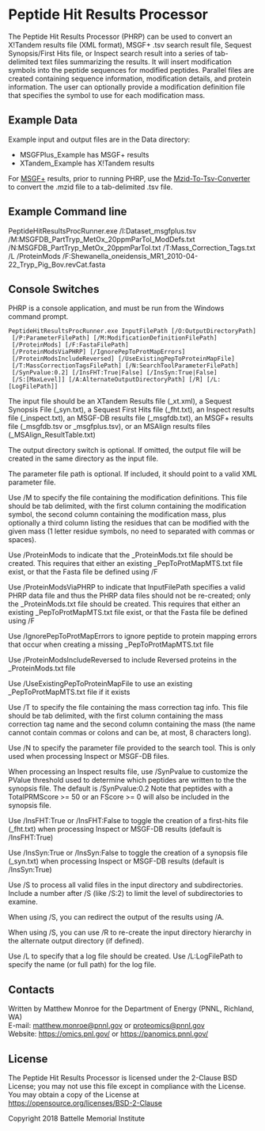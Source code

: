 # Peptide Hit Results Processor

The Peptide Hit Results Processor (PHRP) can be used to convert an X!Tandem results 
file (XML format), MSGF+ .tsv search result file, Sequest Synopsis/First Hits file, 
or Inspect search result into a series of tab-delimited text files 
summarizing the results. It will insert modification symbols into the 
peptide sequences for modified peptides.  Parallel files are created containing 
sequence information, modification details, and protein information.  The 
user can optionally provide a modification definition file that specifies 
the symbol to use for each modification mass.

## Example Data

Example input and output files are in the Data directory:
* MSGFPlus_Example has MSGF+ results
* XTandem_Example has X!Tandem results

For [MSGF+](https://github.com/sangtaekim/msgfplus) results, prior to running PHRP, use the 
[Mzid-To-Tsv-Converter](https://github.com/PNNL-Comp-Mass-Spec/Mzid-To-Tsv-Converter)
to convert the .mzid file to a tab-delimited .tsv file.

## Example Command line 

PeptideHitResultsProcRunner.exe /I:Dataset_msgfplus.tsv /M:MSGFDB_PartTryp_MetOx_20ppmParTol_ModDefs.txt /N:MSGFDB_PartTryp_MetOx_20ppmParTol.txt /T:Mass_Correction_Tags.txt /L /ProteinMods /F:Shewanella_oneidensis_MR1_2010-04-22_Tryp_Pig_Bov.revCat.fasta

## Console Switches

PHRP is a console application, and must be run from the Windows command prompt.

```
PeptideHitResultsProcRunner.exe InputFilePath [/O:OutputDirectoryPath]
 [/P:ParameterFilePath] [/M:ModificationDefinitionFilePath]
 [/ProteinMods] [/F:FastaFilePath] 
 [/ProteinModsViaPHRP] [/IgnorePepToProtMapErrors]
 [/ProteinModsIncludeReversed] [/UseExistingPepToProteinMapFile]
 [/T:MassCorrectionTagsFilePath] [/N:SearchToolParameterFilePath] 
 [/SynPvalue:0.2] [/InsFHT:True|False] [/InsSyn:True|False]
 [/S:[MaxLevel]] [/A:AlternateOutputDirectoryPath] [/R] [/L:[LogFilePath]]
```

The input file should be an XTandem Results file (_xt.xml), a Sequest Synopsis File 
(_syn.txt), a Sequest First Hits file (_fht.txt), an Inspect results file (_inspect.txt), an 
MSGF-DB results file (_msgfdb.txt), an MSGF+ results file (_msgfdb.tsv or _msgfplus.tsv), or 
an MSAlign results files (_MSAlign_ResultTable.txt)

The output directory switch is optional.  If omitted, the output file will be created in the same 
directory as the input file.

The parameter file path is optional.  If included, it should point to a valid XML parameter 
file.

Use /M to specify the file containing the modification definitions.  This file should be tab 
delimited, with the first column containing the modification symbol, the second column 
containing the modification mass, plus optionally a third column listing the residues that can 
be modified with the given mass (1 letter residue symbols, no need to separated with commas or 
spaces).

Use /ProteinMods to indicate that the _ProteinMods.txt file should be created.  This requires 
that either an existing _PepToProtMapMTS.txt file exist, or that the Fasta file be defined 
using /F

Use /ProteinModsViaPHRP to indicate that InputFilePath specifies a valid PHRP data file and 
thus the PHRP data files should not be re-created; only the _ProteinMods.txt file should be 
created.  This requires that either an existing _PepToProtMapMTS.txt file exist, or that the 
Fasta file be defined using /F

Use /IgnorePepToProtMapErrors to ignore peptide to protein mapping errors that occur when 
creating a missing _PepToProtMapMTS.txt file

Use /ProteinModsIncludeReversed to include Reversed proteins in the _ProteinMods.txt file

Use /UseExistingPepToProteinMapFile to use an existing _PepToProtMapMTS.txt file if it exists

Use /T to specify the file containing the mass correction tag info.  This file should be tab 
delimited, with the first column containing the mass correction tag name and the second column 
containing the mass (the name cannot contain commas or colons and can be, at most, 8 
characters long).

Use /N to specify the parameter file provided to the search tool.  This is only used when 
processing Inspect or MSGF-DB files.

When processing an Inspect results file, use /SynPvalue to customize the PValue threshold used 
to determine which peptides are written to the the synopsis file.  The default is 
/SynPvalue:0.2  Note that peptides with a TotalPRMScore >= 50 or an FScore >= 0 will also be 
included in the synopsis file.

Use /InsFHT:True or /InsFHT:False to toggle the creation of a first-hits file (_fht.txt) when 
processing Inspect or MSGF-DB results (default is /InsFHT:True)

Use /InsSyn:True or /InsSyn:False to toggle the creation of a synopsis file (_syn.txt) when 
processing Inspect or MSGF-DB results (default is /InsSyn:True)

Use /S to process all valid files in the input directory and subdirectories. Include a 
number after /S (like /S:2) to limit the level of subdirectories to examine.

When using /S, you can redirect the output of the results using /A.

When using /S, you can use /R to re-create the input directory hierarchy in the alternate output 
directory (if defined).

Use /L to specify that a log file should be created.  Use /L:LogFilePath to specify the name 
(or full path) for the log file.

## Contacts

Written by Matthew Monroe for the Department of Energy (PNNL, Richland, WA) \
E-mail: matthew.monroe@pnnl.gov or proteomics@pnnl.gov \
Website: https://omics.pnl.gov/ or https://panomics.pnnl.gov/

## License

The Peptide Hit Results Processor is licensed under the 2-Clause BSD License; 
you may not use this file except in compliance with the License.  You may obtain 
a copy of the License at https://opensource.org/licenses/BSD-2-Clause

Copyright 2018 Battelle Memorial Institute
